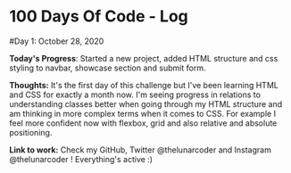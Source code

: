 # 100 Days Of Code - Log

#Day 1: October 28, 2020


**Today's Progress**: Started a new project, added HTML structure and css styling to navbar, showcase section and submit form.

**Thoughts:** It's the first day of this challenge but I've been learning HTML and CSS for exactly a month now. I'm seeing progress in relations to understanding classes better when going through my HTML structure and am thinking in more complex terms when it comes to CSS. For example I feel more confident now with flexbox, grid and also relative and absolute positioning.

**Link to work:** Check my GitHub, Twitter @thelunarcoder and Instagram @thelunarcoder ! Everything's active :)
